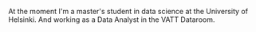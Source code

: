 At the moment I'm a master's student in data science at the University of Helsinki. And working as a Data Analyst in the VATT Dataroom. 

<!---
bbtheo/bbtheo is a ✨ special ✨ repository because its `README.md` (this file) appears on your GitHub profile.
You can click the Preview link to take a look at your changes.
--->
